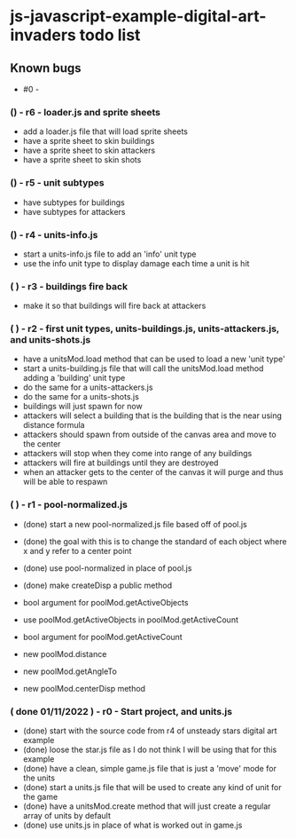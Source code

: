 # js-javascript-example-digital-art-invaders todo list

## Known bugs
* #0 - 


<!-- Maintenance -->

<!-- Additonal Features -->

### () - r6 - loader.js and sprite sheets
* add a loader.js file that will load sprite sheets
* have a sprite sheet to skin buildings
* have a sprite sheet to skin attackers
* have a sprite sheet to skin shots

### () - r5 - unit subtypes
* have subtypes for buildings
* have subtypes for attackers

### () - r4 - units-info.js
* start a units-info.js file to add an 'info' unit type
* use the info unit type to display damage each time a unit is hit 

<!-- MVP -->

### ( ) - r3 - buildings fire back
* make it so that buildings will fire back at attackers

### ( ) - r2 - first unit types, units-buildings.js, units-attackers.js, and units-shots.js
* have a unitsMod.load method that can be used to load a new 'unit type'
* start a units-building.js file that will call the unitsMod.load method adding a 'building' unit type
* do the same for a units-attackers.js
* do the same for a units-shots.js
* buildings will just spawn for now
* attackers will select a building that is the building that is the near using distance formula
* attackers should spawn from outside of the canvas area and move to the center
* attackers will stop when they come into range of any buildings
* attackers will fire at buildings until they are destroyed
* when an attacker gets to the center of the canvas it will purge and thus will be able to respawn

### ( ) - r1 - pool-normalized.js
* (done) start a new pool-normalized.js file based off of pool.js
* (done) the goal with this is to change the standard of each object where x and y refer to a center point
* (done) use pool-normalized in place of pool.js
* (done) make createDisp a public method
* bool argument for poolMod.getActiveObjects
* use poolMod.getActiveObjects in poolMod.getActiveCount
* bool argument for poolMod.getActiveCount

* new poolMod.distance
* new poolMod.getAngleTo
* new poolMod.centerDisp method


### ( done 01/11/2022 ) - r0 - Start project, and units.js
* (done) start with the source code from r4 of unsteady stars digital art example
* (done) loose the star.js file as I do not think I will be using that for this example
* (done) have a clean, simple game.js file that is just a 'move' mode for the units
* (done) start a units.js file that will be used to create any kind of unit for the game
* (done) have a unitsMod.create method that will just create a regular array of units by default
* (done) use units.js in place of what is worked out in game.js

